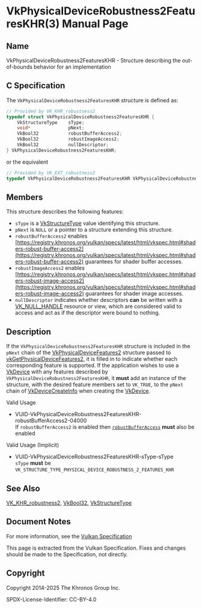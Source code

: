 # VkPhysicalDeviceRobustness2FeaturesKHR(3) Manual Page

## Name

VkPhysicalDeviceRobustness2FeaturesKHR - Structure describing the out-of-bounds behavior for an implementation



## [](#_c_specification)C Specification

The `VkPhysicalDeviceRobustness2FeaturesKHR` structure is defined as:

```c++
// Provided by VK_KHR_robustness2
typedef struct VkPhysicalDeviceRobustness2FeaturesKHR {
    VkStructureType    sType;
    void*              pNext;
    VkBool32           robustBufferAccess2;
    VkBool32           robustImageAccess2;
    VkBool32           nullDescriptor;
} VkPhysicalDeviceRobustness2FeaturesKHR;
```

or the equivalent

```c++
// Provided by VK_EXT_robustness2
typedef VkPhysicalDeviceRobustness2FeaturesKHR VkPhysicalDeviceRobustness2FeaturesEXT;
```

## [](#_members)Members

This structure describes the following features:

- `sType` is a [VkStructureType](https://registry.khronos.org/vulkan/specs/latest/man/html/VkStructureType.html) value identifying this structure.
- `pNext` is `NULL` or a pointer to a structure extending this structure.
- []()`robustBufferAccess2` enables [https://registry.khronos.org/vulkan/specs/latest/html/vkspec.html#shaders-robust-buffer-access2](https://registry.khronos.org/vulkan/specs/latest/html/vkspec.html#shaders-robust-buffer-access2) guarantees for shader buffer accesses.
- []()`robustImageAccess2` enables [https://registry.khronos.org/vulkan/specs/latest/html/vkspec.html#shaders-robust-image-access2](https://registry.khronos.org/vulkan/specs/latest/html/vkspec.html#shaders-robust-image-access2) guarantees for shader image accesses.
- []()`nullDescriptor` indicates whether descriptors **can** be written with a [VK\_NULL\_HANDLE](https://registry.khronos.org/vulkan/specs/latest/man/html/VK_NULL_HANDLE.html) resource or view, which are considered valid to access and act as if the descriptor were bound to nothing.

## [](#_description)Description

If the `VkPhysicalDeviceRobustness2FeaturesKHR` structure is included in the `pNext` chain of the [VkPhysicalDeviceFeatures2](https://registry.khronos.org/vulkan/specs/latest/man/html/VkPhysicalDeviceFeatures2.html) structure passed to [vkGetPhysicalDeviceFeatures2](https://registry.khronos.org/vulkan/specs/latest/man/html/vkGetPhysicalDeviceFeatures2.html), it is filled in to indicate whether each corresponding feature is supported. If the application wishes to use a [VkDevice](https://registry.khronos.org/vulkan/specs/latest/man/html/VkDevice.html) with any features described by `VkPhysicalDeviceRobustness2FeaturesKHR`, it **must** add an instance of the structure, with the desired feature members set to `VK_TRUE`, to the `pNext` chain of [VkDeviceCreateInfo](https://registry.khronos.org/vulkan/specs/latest/man/html/VkDeviceCreateInfo.html) when creating the [VkDevice](https://registry.khronos.org/vulkan/specs/latest/man/html/VkDevice.html).

Valid Usage

- [](#VUID-VkPhysicalDeviceRobustness2FeaturesKHR-robustBufferAccess2-04000)VUID-VkPhysicalDeviceRobustness2FeaturesKHR-robustBufferAccess2-04000  
  If `robustBufferAccess2` is enabled then [`robustBufferAccess`](https://registry.khronos.org/vulkan/specs/latest/html/vkspec.html#features-robustBufferAccess) **must** also be enabled

Valid Usage (Implicit)

- [](#VUID-VkPhysicalDeviceRobustness2FeaturesKHR-sType-sType)VUID-VkPhysicalDeviceRobustness2FeaturesKHR-sType-sType  
  `sType` **must** be `VK_STRUCTURE_TYPE_PHYSICAL_DEVICE_ROBUSTNESS_2_FEATURES_KHR`

## [](#_see_also)See Also

[VK\_KHR\_robustness2](https://registry.khronos.org/vulkan/specs/latest/man/html/VK_KHR_robustness2.html), [VkBool32](https://registry.khronos.org/vulkan/specs/latest/man/html/VkBool32.html), [VkStructureType](https://registry.khronos.org/vulkan/specs/latest/man/html/VkStructureType.html)

## [](#_document_notes)Document Notes

For more information, see the [Vulkan Specification](https://registry.khronos.org/vulkan/specs/latest/html/vkspec.html#VkPhysicalDeviceRobustness2FeaturesKHR)

This page is extracted from the Vulkan Specification. Fixes and changes should be made to the Specification, not directly.

## [](#_copyright)Copyright

Copyright 2014-2025 The Khronos Group Inc.

SPDX-License-Identifier: CC-BY-4.0